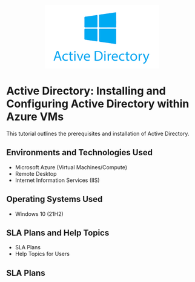 <p align="center">
<img src="https://github.com/marceatmon/AD-files/blob/main/Active%20DirectoryLogo3.png" alt="osTicket logo"/>
</p>

<h1>Active Directory: Installing and Configuring Active Directory within Azure VMs</h1>
This tutorial outlines the prerequisites and installation of Active Directory.<br />

<h2>Environments and Technologies Used</h2>

- Microsoft Azure (Virtual Machines/Compute)
- Remote Desktop
- Internet Information Services (IIS)

<h2>Operating Systems Used </h2>

- Windows 10</b> (21H2)

<h2>SLA Plans and Help Topics</h2>

- SLA Plans
- Help Topics for Users

<h2>SLA Plans</h2>

